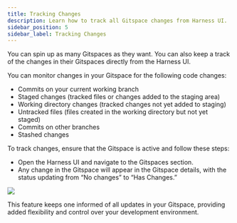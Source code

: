 ```yaml
---
title: Tracking Changes
description: Learn how to track all Gitspace changes from Harness UI.
sidebar_position: 5
sidebar_label: Tracking Changes
---
```


You can spin up as many Gitspaces as they want. You can also keep a track of the changes in their Gitspaces directly from the Harness UI. 

You can monitor changes in your Gitspace for the following code changes:
- Commits on your current working branch
- Staged changes (tracked files or changes added to the staging area)
- Working directory changes (tracked changes not yet added to staging)
- Untracked files (files created in the working directory but not yet staged)
- Commits on other branches
- Stashed changes

To track changes, ensure that the Gitspace is active and follow these steps:
- Open the Harness UI and navigate to the Gitspaces section.
- Any change in the Gitspace will appear in the Gitspace details, with the status updating from “No changes” to “Has Changes.”

![](./static/gitspace-changes.png)

This feature keeps one informed of all updates in your Gitspace, providing added flexibility and control over your development environment.


